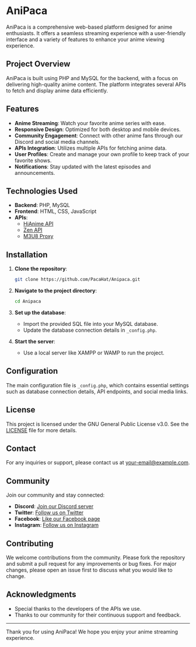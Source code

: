 # AniPaca

AniPaca is a comprehensive web-based platform designed for anime enthusiasts. It offers a seamless streaming experience with a user-friendly interface and a variety of features to enhance your anime viewing experience.

## Project Overview

AniPaca is built using PHP and MySQL for the backend, with a focus on delivering high-quality anime content. The platform integrates several APIs to fetch and display anime data efficiently.

## Features

- **Anime Streaming**: Watch your favorite anime series with ease.
- **Responsive Design**: Optimized for both desktop and mobile devices.
- **Community Engagement**: Connect with other anime fans through our Discord and social media channels.
- **APIs Integration**: Utilizes multiple APIs for fetching anime data.
- **User Profiles**: Create and manage your own profile to keep track of your favorite shows.
- **Notifications**: Stay updated with the latest episodes and announcements.

## Technologies Used

- **Backend**: PHP, MySQL
- **Frontend**: HTML, CSS, JavaScript
- **APIs**: 
  - [HiAnime API](https://github.com/ghoshRitesh12/aniwatch-api)
  - [Zen API](https://github.com/itzzzme/anime-api)
  - [M3U8 Proxy](https://github.com/itzzzme/m3u8proxy)

## Installation

1. **Clone the repository**:
   ```bash
   git clone https://github.com/PacaHat/Anipaca.git
   ```

2. **Navigate to the project directory**:
   ```bash
   cd Anipaca
   ```

3. **Set up the database**:
   - Import the provided SQL file into your MySQL database.
   - Update the database connection details in `_config.php`.

4. **Start the server**:
   - Use a local server like XAMPP or WAMP to run the project.

## Configuration

The main configuration file is `_config.php`, which contains essential settings such as database connection details, API endpoints, and social media links.

## License

This project is licensed under the GNU General Public License v3.0. See the [LICENSE](LICENSE) file for more details.

## Contact

For any inquiries or support, please contact us at [your-email@example.com](mailto:your-email@example.com).

## Community

Join our community and stay connected:

- **Discord**: [Join our Discord server](https://discord.gg/aVvqx77RGs)
- **Twitter**: [Follow us on Twitter](https://x.com/PacaHat)
- **Facebook**: [Like our Facebook page](https://www.facebook.com/pxr15)
- **Instagram**: [Follow us on Instagram](https://instagram.com/pxr15_)

## Contributing

We welcome contributions from the community. Please fork the repository and submit a pull request for any improvements or bug fixes. For major changes, please open an issue first to discuss what you would like to change.

## Acknowledgments

- Special thanks to the developers of the APIs we use.
- Thanks to our community for their continuous support and feedback.

---

Thank you for using AniPaca! We hope you enjoy your anime streaming experience.
